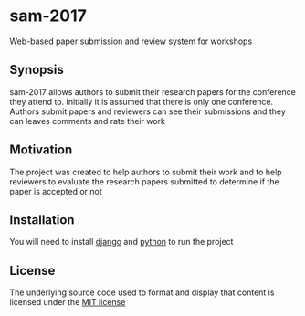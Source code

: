 # sam-2017

Web-based paper submission and review system for workshops

## Synopsis

sam-2017 allows authors to submit their research papers for the conference they attend to. Initially it is assumed that there is only one conference. Authors submit papers and reviewers can see their submissions and they can leaves comments and rate their work

## Motivation

The project was created to help authors to submit their work and to help reviewers to evaluate the research papers submitted to determine if the paper is accepted or not

## Installation

You will need to install [django](https://www.djangoproject.com) and [python](https://www.python.org) to run the project

## License

The underlying source code used to format and display that content is licensed under the [MIT license](https://github.com/jpavelw/sam-2017/blob/master/LICENSE)
